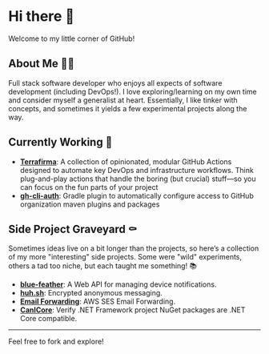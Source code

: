 # Hi there 👋

Welcome to my little corner of GitHub!

## About Me 🧑‍💻

Full stack software developer who enjoys all expects of software development (including DevOps!). I love exploring/learning on my own time and consider myself a generalist at heart. Essentially, I like tinker with concepts, and sometimes it yields a few experimental projects along the way.

## Currently Working 🔨

- **[Terrafirma](https://github.com/adelinosousa/terrafirma)**: A collection of opinionated, modular GitHub Actions designed to automate key DevOps and infrastructure workflows. Think plug-and-play actions that handle the boring (but crucial) stuff—so you can focus on the fun parts of your project
- **[gh-cli-auth](https://github.com/adelinosousa/gh-cli-auth)**: Gradle plugin to automatically configure access to GitHub organization maven plugins and packages

## Side Project Graveyard ⚰️

Sometimes ideas live on a bit longer than the projects, so here’s a collection of my more "interesting" side projects. Some were "wild" experiments, others a tad too niche, but each taught me something! 📚

- **[blue-feather](https://github.com/adelinosousa/blue-feather)**: A Web API for managing device notifications.
- **[huh.sh](https://github.com/adelinosousa/huh.sh)**: Encrypted anonymous messaging.
- **[Email Forwarding](https://github.com/adelinosousa/demos/tree/main/EmailForwarding)**: AWS SES Email Forwarding.
- **[CanICore](https://github.com/adelinosousa/canicore)**: Verify .NET Framework project NuGet packages are .NET Core compatible.

---

Feel free to fork and explore!
